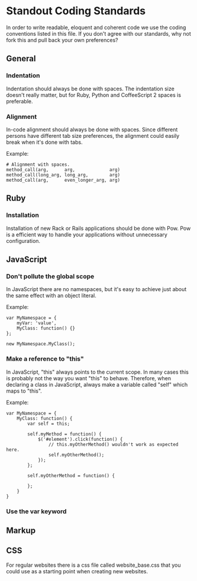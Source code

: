 # Standout Coding Standards

In order to write readable, eloquent and coherent code we use the coding conventions listed in this file. If you don't agree with our standards, why not fork this and pull back your own preferences?

## General

### Indentation

Indentation should always be done with spaces. The indentation size doesn't really matter, but for Ruby, Python and CoffeeScript 2 spaces is preferable.

### Alignment

In-code alignment should always be done with spaces. Since different persons have different tab size preferences, the alignment could easily break when it's done with tabs.

Example:

    # Alignment with spaces.
    method_call(arg,      arg,             arg)
    method_call(long_arg, long_arg,        arg)
    method_call(arg,      even_longer_arg, arg)

## Ruby

### Installation

Installation of new Rack or Rails applications should be done with Pow. Pow is a efficient way to handle your applications without unnecessary configuration.

## JavaScript

### Don't pollute the global scope

In JavaScript there are no namespaces, but it's easy to achieve just about the same effect with an object literal.

Example:

    var MyNamespace = {
        myVar: 'value',
        MyClass: function() {}
    };
    
    new MyNamespace.MyClass();

### Make a reference to "this"

In JavaScript, "this" always points to the current scope. In many cases this is probably not the way you want "this" to behave. Therefore, when declaring a class in JavaScript, always make a variable called "self" which maps to "this".

Example:

    var MyNamespace = {
        MyClass: function() {
            var self = this;
            
            self.myMethod = function() {
                $('#element').click(function() {
                    // this.myOtherMethod() wouldn't work as expected here.
                    self.myOtherMethod();
                });
            };
            
            self.myOtherMethod = function() {
                
            };
        }
    }

### Use the var keyword

## Markup

## CSS

For regular websites there is a css file called website_base.css that you could use as a starting point when creating new websites.

